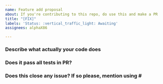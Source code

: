 ```yaml
---
name: Feature add proposal
about: If you're contributing to this repo, do use this and make a PR
title: "[FIX]"
labels: 'Status: :vertical_traffic_light: Awaiting'
assignees: alphaX86

---
```


### Describe what actually your code does
<!-- Content here -->

### Does it pass all tests in PR?
<!-- Yes or No -->

### Does this close any issue? If so please, mention using #<Issue no>
<!-- Answer here -->
